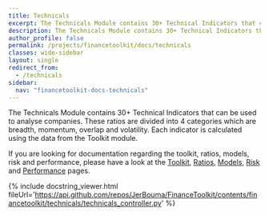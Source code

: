 ```yaml
---
title: Technicals
excerpt: The Technicals Module contains 30+ Technical Indicators that can be used to analyse companies. These ratios are divided into 4 categories which are breadth, momentum, overlap and volatility. Each indicator is calculated using the data from the Toolkit module.
description: The Technicals Module contains 30+ Technical Indicators that can be used to analyse companies. These ratios are divided into 4 categories which are breadth, momentum, overlap and volatility. Each indicator is calculated using the data from the Toolkit module.
author_profile: false
permalink: /projects/financetoolkit/docs/technicals
classes: wide-sidebar
layout: single
redirect_from:
  - /technicals
sidebar:
  nav: "financetoolkit-docs-technicals"
---
```


The Technicals Module contains 30+ Technical Indicators that can be used to analyse companies. These ratios are divided into 4 categories which are breadth, momentum, overlap and volatility. Each indicator is calculated using the data from the Toolkit module.

If you are looking for documentation regarding the toolkit, ratios, models, risk and performance, please have a look at the [Toolkit](/projects/financetoolkit/docs), [Ratios](/projects/financetoolkit/docs/ratios), [Models](/projects/financetoolkit/docs/models), [Risk](/projects/financetoolkit/docs/risk) and [Performance](/projects/financetoolkit/docs/performance) pages.

{% include docstring_viewer.html fileUrl='https://api.github.com/repos/JerBouma/FinanceToolkit/contents/financetoolkit/technicals/technicals_controller.py' %}
